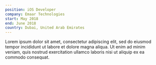 ```yaml
---
position: iOS Developer
company: Emaar Technologies
start: May 2018
end: June 2018
country: Dubai, United Arab Emirates
---
```


Lorem ipsum dolor sit amet, consectetur adipiscing elit, sed do eiusmod tempor incididunt ut labore et dolore magna aliqua. Ut enim ad minim veniam, quis nostrud exercitation ullamco laboris nisi ut aliquip ex ea commodo consequat.